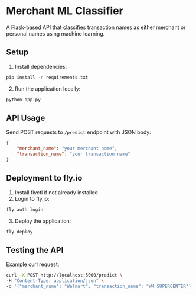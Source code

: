 # Merchant ML Classifier

A Flask-based API that classifies transaction names as either merchant or personal names using machine learning.

## Setup

1. Install dependencies:
```bash
pip install -r requirements.txt
```

2. Run the application locally:
```bash
python app.py
```

## API Usage

Send POST requests to `/predict` endpoint with JSON body:

```json
{
    "merchant_name": "your merchant name",
    "transaction_name": "your transaction name"
}
```

## Deployment to fly.io

1. Install flyctl if not already installed
2. Login to fly.io:
```bash
fly auth login
```

3. Deploy the application:
```bash
fly deploy
```

## Testing the API

Example curl request:
```bash
curl -X POST http://localhost:5000/predict \
-H "Content-Type: application/json" \
-d '{"merchant_name": "Walmart", "transaction_name": "WM SUPERCENTER"}'
```
